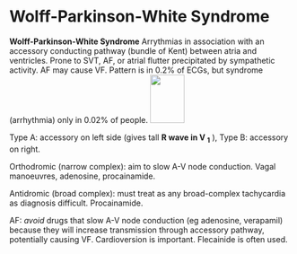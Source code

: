 ---
---
# Wolff-Parkinson-White Syndrome

**Wolff-Parkinson-White Syndrome** Arrythmias in association with an
accessory conducting pathway (bundle of Kent) between atria and
ventricles. Prone to SVT, AF, or atrial flutter precipitated by
sympathetic activity. AF may cause VF. Pattern is in 0.2% of ECGs, but
syndrome (arrhythmia) only in 0.02% of people.
<img src="images/image078.gif" width="61" height="86" />

Type A: accessory on left side (gives tall **R wave in V <sub>1</sub>**
), Type B: accessory on right.

Orthodromic (narrow complex): aim to slow A-V node conduction. Vagal
manoeuvres, adenosine, procainamide.

Antidromic (broad complex): must treat as any broad-complex tachycardia
as diagnosis difficult. Procainamide.

AF: *avoid* drugs that slow A-V node conduction (eg adenosine,
verapamil) because they will increase transmission through accessory
pathway, potentially causing VF. Cardioversion is important. Flecainide
is often used.
